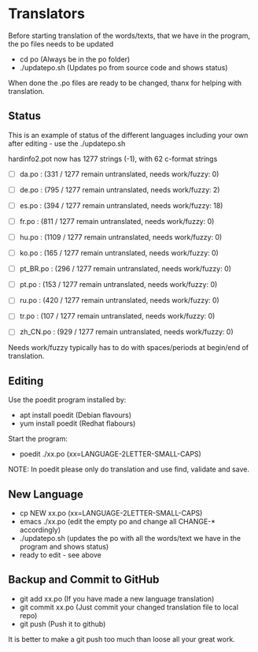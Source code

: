 Translators
===========

Before starting translation of the words/texts, that we have in the program, the po files
needs to be updated
 - cd po            (Always be in the po folder)
 - ./updatepo.sh    (Updates po from source code and shows status)

When done the .po files are ready to be changed, thanx for helping with translation.

Status
------
This is an example of status of the different languages including your own after
editing - use the ./updatepo.sh

hardinfo2.pot now has 1277 strings (-1), with 62 c-format strings
- [ ] da.po : (331 / 1277 remain untranslated, needs work/fuzzy: 0)
- [ ] de.po : (795 / 1277 remain untranslated, needs work/fuzzy: 2)
- [ ] es.po : (394 / 1277 remain untranslated, needs work/fuzzy: 18)
- [ ] fr.po : (811 / 1277 remain untranslated, needs work/fuzzy: 0)
- [ ] hu.po : (1109 / 1277 remain untranslated, needs work/fuzzy: 0)
- [ ] ko.po : (165 / 1277 remain untranslated, needs work/fuzzy: 0)
- [ ] pt_BR.po : (296 / 1277 remain untranslated, needs work/fuzzy: 0)
- [ ] pt.po : (153 / 1277 remain untranslated, needs work/fuzzy: 0)
- [ ] ru.po : (420 / 1277 remain untranslated, needs work/fuzzy: 0)
- [ ] tr.po : (107 / 1277 remain untranslated, needs work/fuzzy: 0)
- [ ] zh_CN.po : (929 / 1277 remain untranslated, needs work/fuzzy: 0)


Needs work/fuzzy typically has to do with spaces/periods at begin/end of translation.

Editing
-------
Use the poedit program installed by:
 - apt install poedit  (Debian flavours)
 - yum install poedit  (Redhat flabours)

Start the program:
 - poedit ./xx.po   (xx=LANGUAGE-2LETTER-SMALL-CAPS)

NOTE: In poedit please only do translation and use find, validate and save.


New Language
------------
 - cp NEW xx.po  (xx=LANGUAGE-2LETTER-SMALL-CAPS)
 - emacs ./xx.po    (edit the empty po and change all CHANGE-* accordingly)
 - ./updatepo.sh    (updates the po with all the words/text we have in the program and shows status)
 - ready to edit - see above


Backup and Commit to GitHub
---------------------------
 - git add xx.po    (If you have made a new language translation)
 - git commit xx.po (Just commit your changed translation file to local repo)
 - git push         (Push it to github)

It is better to make a git push too much than loose all your great work.
